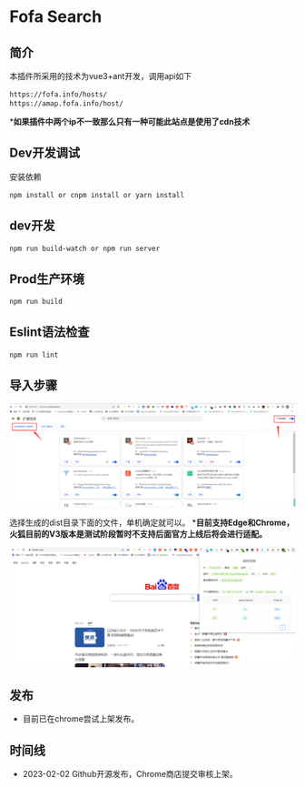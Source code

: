 # Fofa Search

## 简介

本插件所采用的技术为vue3+ant开发，调用api如下

```
https://fofa.info/hosts/
https://amap.fofa.info/host/
```

***如果插件中两个ip不一致那么只有一种可能此站点是使用了cdn技术**

## Dev开发调试

安装依赖

```bash
npm install or cnpm install or yarn install
```

## dev开发

```bash
npm run build-watch or npm run server
```

## Prod生产环境

```bash
npm run build
```

## Eslint语法检查

```bash
npm run lint
```

## 导入步骤

![image-20230202141232092](images/image-20230202141232092.png) 

选择生成的dist目录下面的文件，单机确定就可以。
***目前支持Edge和Chrome，火狐目前的V3版本是测试阶段暂时不支持后面官方上线后将会进行适配。**

![image-20230202141548827](images/image-20230202141548827.png) 

## 发布

- 目前已在chrome尝试上架发布。

## 时间线

-  2023-02-02 Github开源发布，Chrome商店提交审核上架。
